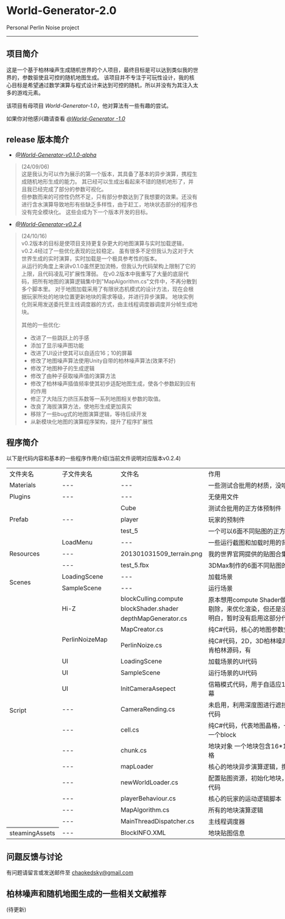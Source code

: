 # World-Generator-2.0
Personal Perlin Noise project
****
## 项目简介
这是一个基于柏林噪声生成随机世界的个人项目，最终目标是可以达到类似我的世界的，参数驱使且可控的随机地图生成。
该项目并不专注于可玩性设计，我的核心目标是希望通过数学演算与程式设计来达到可控的随机，所以并没有为其注入太多的游戏元素。

该项目有母项目 *World-Generator-1.0*，他对算法有一些有趣的尝试。　　　

如果你对他感兴趣请查看 [*@World-Generator -1.0*](https://github.com/LiPeizhou01/World-Generator)

## release 版本简介
* [*@World-Generator-v0.1.0-alpha*](https://github.com/LiPeizhou01/World-Generator-2.0/releases/tag/v0.1.0-alpha)
> (24/09/06)   
> 这是我认为可以作为展示的第一个版本，其具备了基本的异步演算，携程生成随机地形生成的能力。
> 其已经可以生成出看起来不错的随机地形了，并且我已经完成了部分的参数可视化。  
> 但参数而来的可控性仍然不足，只有部分参数达到了我想要的效果。还没有进行含水演算导致地形有些缺乏多样性，由于赶工，地块状态部分的程序也没有完全模块化。
> 这些会成为下一个版本开发的目标。

* [*@World-Generator-v0.2.4*](https://github.com/LiPeizhou01/World-Generator-2.0/releases/tag/v0.2.4)
> (24/10/16)   
>  v0.2版本的目标是使项目支持更复杂更大的地图演算与实时加载逻辑，v0.2.4经过了一些优化表现的比较稳定。
> 虽有很多不足但我认为这对于大世界生成的实时演算，实时加载是一个极具参考性的版本。   
> 从运行的角度上来讲v0.1.0虽然更加流畅，但我认为代码架构上限制了它的上限，且代码凌乱可扩展性薄弱。
> 在v0.2版本中我重写了大量的底层代码，把所有地图的演算逻辑集中到"MapAlgorithm.cs"文件中，不再分散到多个脚本里。
> 对于地图加载采用了有限状态机模式的设计方法，现在会根据玩家所处的地块位置更新地块的需求等级，并进行异步演算。
> 地块实例化则采用发送委托至主线调度器的方式，由主线程调度器调度并分帧生成地块。      
> 
> 其他的一些优化:
> * 改进了一些跳跃上的手感
> * 添加了显示噪声图功能
> * 改进了UI设计使其可以自适应16；10的屏幕
> * 修改了地图噪声算法使用Unity自带的柏林噪声算法(效果不好)
> * 修改了地图种子的生成逻辑
> * 修改了由种子获取噪声值的演算方法
> * 修改了柏林噪声插值频率使其初步适配地图生成，使各个参数起到应有的作用
> * 修正了大陆压力挤压系数等一系列地图相关参数的取值。
> * 改良了海拔演算方法，使地形生成更加真实
> * 移除了一些bug式的地图演算逻辑，等待后续开发
> * 从新模块化地图的演算程序架构，提升了程序扩展性

## 程序简介
以下是代码内容和基本的一些程序作用介绍(当前文件说明对应版本v0.2.4)
<table border=0 cellpadding=0 cellspacing=0 width=836 style='border-collapse:
 collapse;table-layout:fixed;width:628pt'>
 <col width=122 style='mso-width-source:userset;mso-width-alt:3904;width:92pt'>
 <col width=145 style='mso-width-source:userset;mso-width-alt:4640;width:109pt'>
 <col width=194 style='mso-width-source:userset;mso-width-alt:6208;width:146pt'>
 <col width=375 style='mso-width-source:userset;mso-width-alt:12000;width:281pt'>
 <tr height=25 style='height:18.75pt'>
  <td height=25 class=xl65 width=122 style='height:18.75pt;width:92pt'>文件夹名</td>
  <td class=xl65 width=145 style='border-left:none;width:109pt'>子文件夹名</td>
  <td class=xl65 width=194 style='border-left:none;width:146pt'>文件名</td>
  <td class=xl65 width=375 style='border-left:none;width:281pt'>作用</td>
 </tr>
 <tr height=25 style='height:18.75pt'>
  <td height=25 class=xl67 style='height:18.75pt;border-top:none'>Materials</td>
  <td class=xl67 style='border-top:none;border-left:none'>---</td>
  <td class=xl67 style='border-top:none;border-left:none'>---</td>
  <td class=xl66 style='border-top:none;border-left:none'>一些测试合批用的材质，没啥大用</td>
 </tr>
 <tr height=25 style='height:18.75pt'>
  <td height=25 class=xl67 style='height:18.75pt;border-top:none'>Plugins</td>
  <td class=xl67 style='border-top:none;border-left:none'>---</td>
  <td class=xl67 style='border-top:none;border-left:none'>---</td>
  <td class=xl66 style='border-top:none;border-left:none'>无使用文件</td>
 </tr>
 <tr height=25 style='height:18.75pt'>
  <td rowspan=3 height=75 class=xl68 style='height:56.25pt;border-top:none'>Prefab</td>
  <td rowspan=3 class=xl68 style='border-top:none'>---</td>
  <td class=xl68 style='border-top:none;border-left:none'>Cube</td>
  <td class=xl69 style='border-top:none;border-left:none'>测试合批用的正方体预制件</td>
 </tr>
 <tr height=25 style='height:18.75pt'>
  <td height=25 class=xl68 style='height:18.75pt;border-top:none;border-left:
  none'>player</td>
  <td class=xl69 style='border-top:none;border-left:none'>玩家的预制件</td>
 </tr>
 <tr height=25 style='height:18.75pt'>
  <td height=25 class=xl68 style='height:18.75pt;border-top:none;border-left:
  none'>test_5</td>
  <td class=xl69 style='border-top:none;border-left:none'>一个可以6面不同贴图的正方体预制件</td>
 </tr>
 <tr height=25 style='height:18.75pt'>
  <td rowspan=3 height=75 class=xl68 style='height:56.25pt;border-top:none'>Resources</td>
  <td class=xl67 style='border-top:none;border-left:none'>LoadMenu</td>
  <td class=xl66 style='border-top:none;border-left:none'>---</td>
  <td class=xl66 style='border-top:none;border-left:none'>一些运行截图和加载时用的背景动画</td>
 </tr>
 <tr height=25 style='height:18.75pt'>
  <td height=25 class=xl67 style='height:18.75pt;border-top:none;border-left:
  none'>---</td>
  <td class=xl66 style='border-top:none;border-left:none'>201301031509_terrain.png</td>
  <td class=xl66 style='border-top:none;border-left:none'>我的世界官网提供的贴图合集</td>
 </tr>
 <tr height=25 style='height:18.75pt'>
  <td height=25 class=xl67 style='height:18.75pt;border-top:none;border-left:
  none'>---</td>
  <td class=xl66 style='border-top:none;border-left:none'>test_5.fbx</td>
  <td class=xl66 style='border-top:none;border-left:none'>3DMax制作的6面不同贴图的正方体模型</td>
 </tr>
 <tr height=25 style='height:18.75pt'>
  <td rowspan=2 height=50 class=xl68 style='height:37.5pt;border-top:none'>Scenes</td>
  <td class=xl68 style='border-top:none;border-left:none'>LoadingScene</td>
  <td class=xl68 style='border-top:none;border-left:none'>---</td>
  <td class=xl68 style='border-top:none;border-left:none'>加载场景</td>
 </tr>
 <tr height=25 style='height:18.75pt'>
  <td height=25 class=xl68 style='height:18.75pt;border-top:none;border-left:
  none'>SampleScene</td>
  <td class=xl68 style='border-top:none;border-left:none'>---</td>
  <td class=xl68 style='border-top:none;border-left:none'>运行场景</td>
 </tr>
 <tr height=25 style='height:18.75pt'>
  <td rowspan=16 height=400 class=xl70 style='border-bottom:.5pt solid black;
  height:300.0pt;border-top:none'>Script</td>
  <td rowspan=3 class=xl68 style='border-top:none'>Hi-Z</td>
  <td class=xl66 style='border-top:none;border-left:none'>blockCulling.compute</td>
  <td rowspan=3 class=xl68 style='border-top:none'>原本想用compute
  Shader做一个gpu遮挡剔除，来优化渲染，但还是没有研究的太明白，暂时没有启用这部分代码</td>
 </tr>
 <tr height=25 style='height:18.75pt'>
  <td height=25 class=xl66 style='height:18.75pt;border-top:none;border-left:
  none'>blockShader.shader</td>
 </tr>
 <tr height=25 style='height:18.75pt'>
  <td height=25 class=xl66 style='height:18.75pt;border-top:none;border-left:
  none'>depthMapGenerator.cs</td>
 </tr>
 <tr height=25 style='height:18.75pt'>
  <td rowspan=2 height=50 class=xl68 style='height:37.5pt;border-top:none'>PerlinNoizeMap</td>
  <td class=xl72 style='border-top:none;border-left:none'>MapCreator.cs</td>
  <td class=xl72 style='border-top:none;border-left:none'>纯C#代码，核心的地图参数生成脚本</td>
 </tr>
 <tr height=25 style='height:18.75pt'>
  <td height=25 class=xl72 style='height:18.75pt;border-top:none;border-left:
  none'>PerlinNoize.cs</td>
  <td class=xl72 style='border-top:none;border-left:none'>纯C#代码，2D，3D柏林噪声代码参考自肯柏林源码，有<span
  style='display:none'>考虑转用Unity的噪声库</span></td>
 </tr>
 <tr height=25 style='height:18.75pt'>
  <td height=25 class=xl72 style='height:18.75pt;border-top:none'>UI</td>
  <td class=xl72 style='border-top:none;border-left:none'>LoadingScene</td>
  <td class=xl72 style='border-top:none;border-left:none'>加载场景的UI代码</td>
 </tr>
 <tr height=25 style='height:18.75pt'>
  <td height=25 class=xl72 style='height:18.75pt;border-top:none'>UI</td>
  <td class=xl72 style='border-top:none;border-left:none'>SampleScene</td>
  <td class=xl72 style='border-top:none;border-left:none'>运行场景的UI代码</td>
 </tr>
 <tr height=25 style='height:18.75pt'>
  <td height=25 class=xl66 style='height:18.75pt;border-top:none'>UI</td>
  <td class=xl66 style='border-top:none;border-left:none'>InitCameraAsepect</td>
  <td class=xl66 style='border-top:none;border-left:none'>信箱模式代码，用于自适应16:10比例屏幕</td>
 </tr>
 <tr height=25 style='height:18.75pt'>
  <td height=25 class=xl66 style='height:18.75pt;border-top:none'>---</td>
  <td class=xl66 style='border-top:none;border-left:none'>CameraRending.cs</td>
  <td class=xl66 style='border-top:none;border-left:none'>未启用，利用深度图进行遮挡剔除的部分代码</td>
 </tr>
 <tr height=25 style='height:18.75pt'>
  <td height=25 class=xl66 style='height:18.75pt;border-top:none'>---</td>
  <td class=xl66 style='border-top:none;border-left:none'>cell.cs</td>
  <td class=xl66 style='border-top:none;border-left:none'>纯C#代码，代表地图晶格，一个晶格记录一个block</td>
 </tr>
 <tr height=25 style='height:18.75pt'>
  <td height=25 class=xl66 style='height:18.75pt;border-top:none'>---</td>
  <td class=xl66 style='border-top:none;border-left:none'>chunk.cs</td>
  <td class=xl66 style='border-top:none;border-left:none'>地块对象
  一个地块包含16*16*256个晶格</td>
 </tr>
 <tr height=25 style='height:18.75pt'>
  <td height=25 class=xl66 style='height:18.75pt;border-top:none'>---</td>
  <td class=xl66 style='border-top:none;border-left:none'>mapLoader</td>
  <td class=xl66 style='border-top:none;border-left:none'>核心的地块异步演算逻辑，携程逻辑</td>
 </tr>
 <tr height=25 style='height:18.75pt'>
  <td height=25 class=xl66 style='height:18.75pt;border-top:none'>---</td>
  <td class=xl66 style='border-top:none;border-left:none'>newWorldLoader.cs</td>
  <td class=xl66 style='border-top:none;border-left:none'>配置贴图资源，初始化地块，运行逻辑等代码</td>
 </tr>
 <tr height=25 style='height:18.75pt'>
  <td height=25 class=xl66 style='height:18.75pt;border-top:none'>---</td>
  <td class=xl66 style='border-top:none;border-left:none'>playerBehaviour.cs</td>
  <td class=xl66 style='border-top:none;border-left:none'>核心的玩家的运动逻辑脚本</td>
 </tr>
 <tr height=25 style='height:18.75pt'>
  <td height=25 class=xl66 style='height:18.75pt;border-top:none'>---</td>
  <td class=xl66 style='border-top:none;border-left:none'>MapAlgorithm.cs</td>
  <td class=xl66 style='border-top:none;border-left:none'>所有的地块演算逻辑</td>
 </tr>
 <tr height=25 style='height:18.75pt'>
  <td height=25 class=xl66 style='height:18.75pt;border-top:none'>---</td>
  <td class=xl66 style='border-top:none;border-left:none'>MainThreadDispatcher.cs</td>
  <td class=xl66 style='border-top:none;border-left:none'>主线程调度器</td>
 </tr>
 <tr height=25 style='height:18.75pt'>
  <td height=25 class=xl66 style='height:18.75pt;border-top:none'>steamingAssets</td>
  <td class=xl66 style='border-top:none;border-left:none'>---</td>
  <td class=xl66 style='border-top:none;border-left:none'>BlockINFO.XML</td>
  <td class=xl66 style='border-top:none;border-left:none'>地块贴图信息</td>
 </tr>
 <![if supportMisalignedColumns]>
 <tr height=0 style='display:none'>
  <td width=122 style='width:92pt'></td>
  <td width=145 style='width:109pt'></td>
  <td width=194 style='width:146pt'></td>
  <td width=375 style='width:281pt'></td>
 </tr>
 <![endif]>
</table>

## 问题反馈与讨论
有问题请留言或发送邮件至 chaokedsky@gmail.com

## 柏林噪声和随机地图生成的一些相关文献推荐
(待更新)